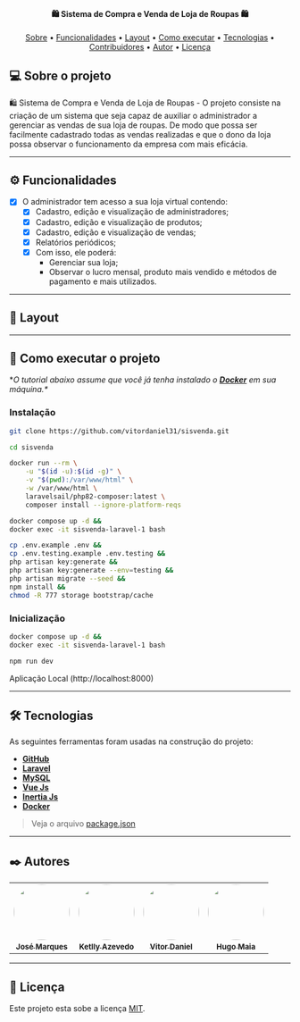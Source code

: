<h1 align="center">

</h1>

<h4 align="center"> 
	🛍️  Sistema de Compra e Venda de Loja de Roupas 🛍️
</h4>

<p align="center">
 <a href="#-sobre-o-projeto">Sobre</a> •
 <a href="#-funcionalidades">Funcionalidades</a> •
 <a href="#-layout">Layout</a> • 
 <a href="#-como-executar-o-projeto">Como executar</a> • 
 <a href="#-tecnologias">Tecnologias</a> • 
 <a href="#-contribuidores">Contribuidores</a> • 
 <a href="#-autor">Autor</a> • 
 <a href="#user-content--licença">Licença</a>
</p>


## 💻 Sobre o projeto

🛍️ Sistema de Compra e Venda de Loja de Roupas - O projeto consiste na criação de um sistema que seja capaz de auxiliar o administrador a gerenciar as vendas de sua loja de roupas. De modo que possa ser facilmente cadastrado todas as vendas realizadas e que o dono da loja possa observar o funcionamento da empresa com mais eficácia.

---

## ⚙️ Funcionalidades

- [x] O administrador tem acesso a sua loja virtual contendo:
  - [x] Cadastro, edição e visualização de administradores; 
  - [x] Cadastro, edição e visualização de produtos;
  - [x] Cadastro, edição e visualização de vendas;
  - [x] Relatórios periódicos;
  - [x] Com isso, ele poderá: 
    - Gerenciar sua loja;
    - Observar o lucro mensal, produto mais vendido e métodos de pagamento e mais utilizados.

---

## 🎨 Layout


<!--### Mobile

<p align="center">
  <img alt="login-mobile" title="#login-mobile" src="#" width="200px">

  <img alt="home-mobile" title="#home-mobile" src="#" width="200px">
</p>

### Web

<p align="center" style="display: flex; align-items: flex-start; justify-content: center;">
  <img alt="login-web" title="#login-web" src="#" width="400px">

  <img alt="home-web" title="#home-web" src="#" width="400px">
</p>-->

---

## 🚀 Como executar o projeto

**O tutorial abaixo assume que você já tenha instalado o **[Docker](https://www.docker.com/)**
 em sua máquina.\**

### Instalação
```bash
git clone https://github.com/vitordaniel31/sisvenda.git

cd sisvenda

docker run --rm \
    -u "$(id -u):$(id -g)" \
    -v "$(pwd):/var/www/html" \
    -w /var/www/html \
    laravelsail/php82-composer:latest \
    composer install --ignore-platform-reqs

docker compose up -d &&
docker exec -it sisvenda-laravel-1 bash

cp .env.example .env &&
cp .env.testing.example .env.testing &&
php artisan key:generate &&
php artisan key:generate --env=testing &&
php artisan migrate --seed &&
npm install &&
chmod -R 777 storage bootstrap/cache

```
### Inicialização
```bash
docker compose up -d &&
docker exec -it sisvenda-laravel-1 bash

npm run dev

```

Aplicação Local (http://localhost:8000)

---

## 🛠 Tecnologias

As seguintes ferramentas foram usadas na construção do projeto:

-   **[GitHub](https://github.com/)**
-   **[Laravel](https://laravel.com/)**
-   **[MySQL](https://www.mysql.com/)**
-   **[Vue Js](https://vuejs.org/)**
-   **[Inertia Js](https://inertiajs.com/)**
-   **[Docker](https://www.docker.com/)**

> Veja o arquivo  [package.json](https://github.com/vitordaniel31/sisvenda/blob/main/package.json)
---
## ✒️ Autores

<table>
  <tr>
    <td align="center"><a><img style="border-radius: 50%;" src="https://avatars.githubusercontent.com/u/74608458?v=4" width="100px;" alt=""/><a href="https://github.com/joseP1432" title=""><br /><sub><b> José Marques</b></sub></a><br /></td>
    <td align="center"><a><img style="border-radius: 50%;" src="https://avatars.githubusercontent.com/u/53538678?v=4" width="100px;" alt=""/><a href="https://github.com/ketwy"><br /><sub><b>Ketlly Azevedo</b></sub></a><br /></td>
    <td align="center"><a><img style="border-radius: 50%;" src="https://avatars.githubusercontent.com/u/51799954?v=4" width="100px;" alt=""/><a href="https://github.com/vitordaniel31" title=""><br /><sub><b>Vitor Daniel</b></sub></a><br /></td>
    <td align="center"><a><img style="border-radius: 50%;" src="https://avatars.githubusercontent.com/u/87488505?v=4" width="100px;" alt=""/><a href="https://github.com/hugo2m" title=""><br /><sub><b>Hugo Maia</b></sub></a><br /></td>
    
  </tr>
</table>

---

## 📝 Licença

Este projeto esta sobe a licença [MIT](https://github.com/vitordaniel31/sisvenda/blob/main/LICENCE).
